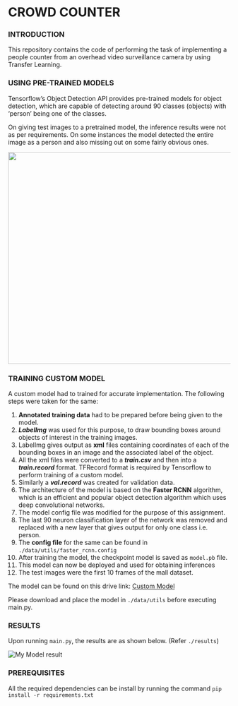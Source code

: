 # CROWD COUNTER

### INTRODUCTION

This repository contains the code of performing the task of implementing a people counter from an overhead video surveillance camera by using Transfer Learning.

### USING PRE-TRAINED MODELS

Tensorflow’s Object Detection API provides pre-trained models for object detection, which are capable of detecting around 90 classes (objects) with ‘person’ being one of the classes.

On giving test images to a pretrained model, the inference results were not as per requirements. On some instances the model detected the entire image as a person and also missing out on some fairly obvious ones.

<p align="center">
  <img src="https://github.com/darpan-jain/crowd-counter/blob/master/pretrained-results/result1.png" width="640px" height="480px"/></p>


### TRAINING CUSTOM MODEL

A custom model had to trained for accurate implementation. The following steps were taken for the same:

1. **Annotated training data** had to be prepared before being given to the model.
2. ***LabelImg*** was used for this purpose, to draw bounding boxes around objects of interest in the training images.
3. LabelImg gives output as **xml** files containing coordinates of each of the bounding boxes in an image and the associated label of the object.
4. All the xml files were converted to a ***train.csv*** and then into a ***train.record*** format. TFRecord format is required by Tensorflow to perform training of a custom model.
5. Similarly a ***val.record*** was created for validation data.
6. The architecture of the model is based on the **Faster RCNN** algorithm, which is an efficient and popular object detection algorithm which uses deep convolutional networks.
7. The model config file was modified for the purpose of this assignment.
8. The last 90 neuron classification layer of the network was removed and replaced with a new layer that gives output for only one class i.e. person.
9. The **config file** for the same can be found in ```./data/utils/faster_rcnn.config```
10. After training the model, the checkpoint model is saved as `model.pb` file.
11. This model can now be deployed and used for obtaining inferences
12. The test images were the first 10 frames of the mall dataset.

The model can be found on this drive link: ​[Custom Model](https://drive.google.com/open?id=1IBgEyaASf10KUFTCbky9mtruUpyoqDWR)

Please download and place the model in `./data/utils` before executing main.py.

### RESULTS
Upon running `main.py`, the results are as shown below. (Refer `./results`)

![My Model result](https://github.com/darpan-jain/crowd-counter/blob/master/results/result0003.jpg)

### PREREQUISITES
All the required dependencies can be install by running the command `pip install -r requirements.txt`
